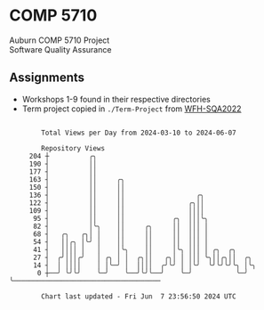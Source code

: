 # COMP 5710
Auburn COMP 5710 Project  
Software Quality Assurance

## Assignments
- Workshops 1-9 found in their respective directories
- Term project copied in `./Term-Project` from [WFH-SQA2022](https://github.com/wumphlett/WFH-SQA2022-AUBURN)

```

        Total Views per Day from 2024-03-10 to 2024-06-07

        Repository Views
     204 ┼          ╭╮
     190 ┤          ││
     177 ┤          ││
     163 ┤          ││     ╭╮
     150 ┤          ││     ││
     136 ┤          ││     ││                  ╭╮
     122 ┤          ││     ││                ╭╮││
     109 ┤          ││     ││                ││││
      95 ┤          ││     ││            ╭╮  │││╰╮
      82 ┤          │╰╮    ││     ╭╮     ││  │││ │
      68 ┤   ╭╮   ╭╮│ │    ││     ││     ││  │││ │
      54 ┤   ││╭╮ │╰╯ │    ││     ││     ││  │││ │
      41 ┤   ││││ │   │    │╰╮    ││     │╰╮ │││ │ ╭╮  ╭╮
      27 ┤  ╭╯│││╭╯   │ ╭╮ │ │  ╭╮││   ╭╮│ │ │││ ╰╮││╭╮││  ╭╮
      14 ┤  │ ││││    │ │╰─╯ │  ││││  ╭╯╰╯ │ │╰╯  ╰╯╰╯╰╯╰╮ │╰╮
       0 ┼──╯ ╰╯╰╯    ╰─╯    ╰──╯╰╯╰──╯    ╰─╯           ╰─╯ ╰─────────────────────────────────────

        Chart last updated - Fri Jun  7 23:56:50 2024 UTC
        
```
